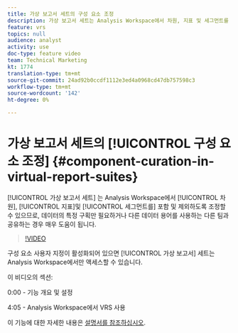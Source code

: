 ```yaml
---
title: 가상 보고서 세트의 구성 요소 조정
description: 가상 보고서 세트는 Analysis Workspace에서 차원, 지표 및 세그먼트를 포함하거나 제외하도록 조정할 수 있으므로, 특정 데이터 구획만 필요하거나 다른 데이터 용어를 사용하는 다른 팀과 공유하는 경우 매우 유용합니다.
feature: vrs
topics: null
audience: analyst
activity: use
doc-type: feature video
team: Technical Marketing
kt: 1774
translation-type: tm+mt
source-git-commit: 24ad92b0ccdf1112e3ed4a0968cd47db757598c3
workflow-type: tm+mt
source-wordcount: '142'
ht-degree: 0%

---
```



# 가상 보고서 세트의 [!UICONTROL 구성 요소 조정] {#component-curation-in-virtual-report-suites}

[!UICONTROL 가상 보고서 세트] 는 Analysis Workspace에서 [!UICONTROL 차원], [!UICONTROL 지표]및 [!UICONTROL 세그먼트를] 포함 및 제외하도록 조정할 수 있으므로, 데이터의 특정 구획만 필요하거나 다른 데이터 용어를 사용하는 다른 팀과 공유하는 경우 매우 도움이 됩니다.

>[!VIDEO](https://video.tv.adobe.com/v/23544/?quality=12)

구성 요소 사용자 지정이 활성화되어 있으면 [!UICONTROL 가상 보고서] 세트는 Analysis Workspace에서만 액세스할 수 있습니다.

이 비디오의 섹션:

0:00 - 기능 개요 및 설정

4:05 - Analysis Workspace에서 VRS 사용

이 기능에 대한 자세한 내용은 [설명서를 참조하십시오](https://marketing.adobe.com/resources/help/en_US/reference/vrs-components.html).
